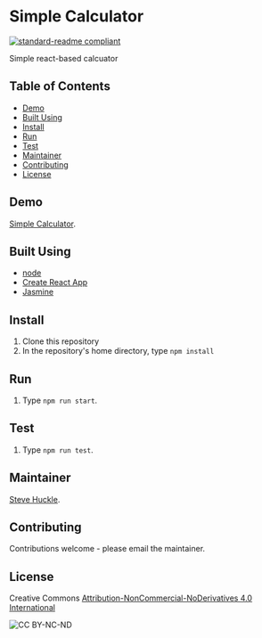 # Simple Calculator

[![standard-readme compliant](https://img.shields.io/badge/readme%20style-standard-brightgreen.svg?style=flat-square)](https://github.com/RichardLitt/standard-readme)

Simple react-based calcuator

## Table of Contents

- [Demo](#demo)
- [Built Using](#built-using)  
- [Install](#install)
- [Run](#run)  
- [Test](#test)  
- [Maintainer](#maintainer)
- [Contributing](#contributing)
- [License](#license)

## Demo

[Simple Calculator](https://glowkeeper.github.io/simple-calculator).

## Built Using

- [node](https://nodejs.org/en/)
- [Create React App](https://reactjs.org/)
- [Jasmine](https://jasmine.github.io/)

## Install

1. Clone this repository
2. In the repository's home directory, type `npm install`

## Run

1. Type `npm run start`.

## Test

1. Type `npm run test`.

## Maintainer

[Steve Huckle](https://glowkeeper.github.io/).

## Contributing

Contributions welcome - please email the maintainer.

## License

Creative Commons [Attribution-NonCommercial-NoDerivatives 4.0 International](https://creativecommons.org/licenses/by-nc-nd/4.0/)

![CC BY-NC-ND](https://licensebuttons.net/l/by-nc-nd/3.0/88x31.png)
